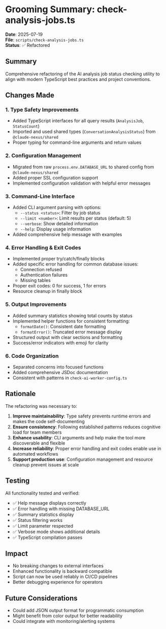 # Grooming Summary: check-analysis-jobs.ts

**Date**: 2025-07-19  
**File**: `scripts/check-analysis-jobs.ts`  
**Status**: ✅ Refactored

## Summary

Comprehensive refactoring of the AI analysis job status checking utility to align with modern TypeScript best practices and project conventions.

## Changes Made

### 1. **Type Safety Improvements**

- Added TypeScript interfaces for all query results (`AnalysisJob`, `StatusCount`)
- Imported and used shared types (`ConversationAnalysisStatus`) from `@claude-nexus/shared`
- Proper typing for command-line arguments and return values

### 2. **Configuration Management**

- Migrated from raw `process.env.DATABASE_URL` to shared config from `@claude-nexus/shared`
- Added proper SSL configuration support
- Implemented configuration validation with helpful error messages

### 3. **Command-Line Interface**

- Added CLI argument parsing with options:
  - `--status <status>`: Filter by job status
  - `--limit <number>`: Limit results per status (default: 5)
  - `--verbose`: Show detailed information
  - `--help`: Display usage information
- Added comprehensive help message with examples

### 4. **Error Handling & Exit Codes**

- Implemented proper try/catch/finally blocks
- Added specific error handling for common database issues:
  - Connection refused
  - Authentication failures
  - Missing tables
- Proper exit codes: 0 for success, 1 for errors
- Resource cleanup in finally block

### 5. **Output Improvements**

- Added summary statistics showing total counts by status
- Implemented helper functions for consistent formatting:
  - `formatDate()`: Consistent date formatting
  - `formatError()`: Truncated error message display
- Structured output with clear sections and formatting
- Success/error indicators with emoji for clarity

### 6. **Code Organization**

- Separated concerns into focused functions
- Added comprehensive JSDoc documentation
- Consistent with patterns in `check-ai-worker-config.ts`

## Rationale

The refactoring was necessary to:

1. **Improve maintainability**: Type safety prevents runtime errors and makes the code self-documenting
2. **Ensure consistency**: Following established patterns reduces cognitive load for team members
3. **Enhance usability**: CLI arguments and help make the tool more discoverable and flexible
4. **Increase reliability**: Proper error handling and exit codes enable use in automated workflows
5. **Support production use**: Configuration management and resource cleanup prevent issues at scale

## Testing

All functionality tested and verified:

- ✅ Help message displays correctly
- ✅ Error handling with missing DATABASE_URL
- ✅ Summary statistics display
- ✅ Status filtering works
- ✅ Limit parameter respected
- ✅ Verbose mode shows additional details
- ✅ TypeScript compilation passes

## Impact

- No breaking changes to external interfaces
- Enhanced functionality is backward compatible
- Script can now be used reliably in CI/CD pipelines
- Better debugging experience for operators

## Future Considerations

- Could add JSON output format for programmatic consumption
- Might benefit from color output for better readability
- Could integrate with monitoring/alerting systems
